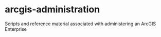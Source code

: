 # arcgis-administration
Scripts and reference material associated with administering an ArcGIS Enterprise
